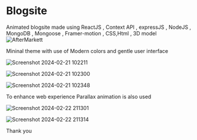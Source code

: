 # Blogsite
Animated blogsite made using ReactJS , Context API , expressJS , NodeJS , MongoDB , Mongoose , Framer-motion , CSS,Html , 3D model 
![AfterMarkett](https://github.com/Harshjerry/Blogsite/assets/140230672/9fe9bd8b-59bd-476d-89b8-8d15cf4baccc)

Mininal theme  with use of Modern colors and gentle user interface

![Screenshot 2024-02-21 102211](https://github.com/Harshjerry/Blogsite/assets/140230672/90a3d4f5-4f7f-4c2b-94b5-14e77e6bfb01)

![Screenshot 2024-02-21 102300](https://github.com/Harshjerry/Blogsite/assets/140230672/bab58874-52c8-4fb3-9438-39f0851e8ce8)

![Screenshot 2024-02-21 102348](https://github.com/Harshjerry/Blogsite/assets/140230672/f6a6b06f-eb98-4161-a8e8-2aefebd7f0ab)

To enhance web experience Parallax animation is also used

![Screenshot 2024-02-22 211301](https://github.com/Harshjerry/Blogsite/assets/140230672/bbd17c67-3cd5-40e4-bee2-742e7193686a)

![Screenshot 2024-02-22 211314](https://github.com/Harshjerry/Blogsite/assets/140230672/c0a91b74-02e4-44c7-914b-50fd61b9f692)

Thank you 
